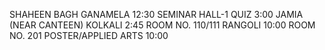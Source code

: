 SHAHEEN BAGH
GANAMELA 
12:30
SEMINAR HALL-1
QUIZ
3:00
JAMIA (NEAR CANTEEN)
KOLKALI 
2:45
ROOM NO. 110/111
RANGOLI 
10:00
ROOM NO. 201
POSTER/APPLIED ARTS
10:00
